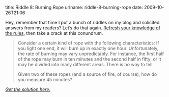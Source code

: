 title: Riddle 8: Burning Rope
urlname: riddle-8-burning-rope
date: 2009-10-26T21:06

Hey, remember that time I put a bunch of riddles on my blog and solicited answers from my readers? Let&#x02bc;s do that
again. [Refresh your knowledge of the rules][a], then take a crack at this conundrum.

[a]: {filename}/articles/2007/03/2007-03-19-beans.md

> Consider a certain kind of rope with the following characteristics: If you light one end, it will burn up in exactly
> one hour. Unfortunately, the rate of burning may vary unpredictably. For instance, the first half of the rope may burn
> in ten minutes and the second half in fifty; or it may be divided into many different areas. There is no way to tell.
>  
> Given two of these ropes (and a source of fire, of course), how do you measure 45 minutes?

[_Get the solution here._][b]

[b]: {filename}/articles/2009/10/2009-10-29-riddle-8-solution.md
